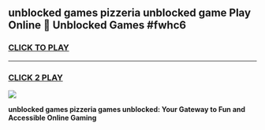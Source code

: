 
## unblocked games pizzeria unblocked game Play Online 👋 Unblocked Games #fwhc6
<h3>
<a href="https://premium.freeplayer.one?title=unblocked_games_pizzeria&ref=21F">CLICK TO PLAY</a></h3>
<hr>

<h3>
<a href="https://premium.freeplayer.one?title=unblocked_games_pizzeria&ref=21F">CLICK 2 PLAY</a>
  
</h3>

<a href="https://premium.freeplayer.one?title=unblocked_games_pizzeria&ref=21F/"><img src="https://clearcache.store/games.png"></a>


**unblocked games pizzeria games unblocked: Your Gateway to Fun and Accessible Online Gaming**
